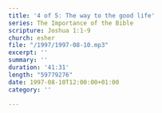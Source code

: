 ```yaml
---
title: '4 of 5: The way to the good life'
series: The Importance of the Bible
scripture: Joshua 1:1-9
church: esher
file: "/1997/1997-08-10.mp3"
excerpt: ''
summary: ''
duration: '41:31'
length: "59779276"
date: 1997-08-10T12:00:00+01:00
category: ''

---
```

